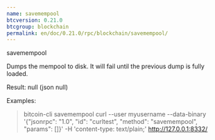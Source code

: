 ```yaml
---
name: savemempool
btcversion: 0.21.0
btcgroup: blockchain
permalink: en/doc/0.21.0/rpc/blockchain/savemempool/
---
```


savemempool

Dumps the mempool to disk. It will fail until the previous dump is fully loaded.

Result:
null    (json null)

Examples:
> bitcoin-cli savemempool 
> curl --user myusername --data-binary '{"jsonrpc": "1.0", "id": "curltest", "method": "savemempool", "params": []}' -H 'content-type: text/plain;' http://127.0.0.1:8332/


